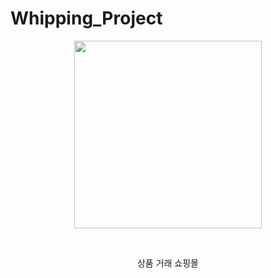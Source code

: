 # Whipping_Project
<p align="center"><img src="https://user-images.githubusercontent.com/97080437/210045725-b4b18864-cf8a-42bd-b271-cb5e3ed71036.jpg" width="300" height="300"></p>
&nbsp;&nbsp;<p align="center"><font weight="bold">상품 거래 쇼핑몰</font></p>
